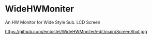 # WideHWMoniter
An HW Monitor for Wide Style Sub. LCD Screen

https://github.com/embistel/WideHWMoniter/edit/main/ScreenShot.jpg
